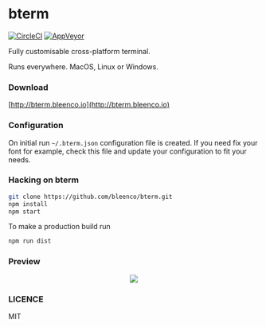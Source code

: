 # bterm

[![CircleCI](https://circleci.com/gh/bleenco/bterm/tree/master.svg?style=svg)](https://circleci.com/gh/bleenco/bterm/tree/master)
[![AppVeyor](https://ci.appveyor.com/api/projects/status/4tjk5sbyewpr802m/branch/master?svg=true)](https://ci.appveyor.com/project/jkuri/bterm/branch/master)


Fully customisable cross-platform terminal.

Runs everywhere. MacOS, Linux or Windows.

### Download

[http://bterm.bleenco.io](http://bterm.bleenco.io)

### Configuration

On initial run `~/.bterm.json` configuration file is created. If you need fix your font for example,
check this file and update your configuration to fit your needs.

### Hacking on bterm

```sh
git clone https://github.com/bleenco/bterm.git
npm install
npm start
```

To make a production build run

```sh
npm run dist
```

### Preview

<p align="center">
  <img src="https://cloud.githubusercontent.com/assets/1796022/24828975/69b690f4-1c69-11e7-9ba2-814a5742e86b.png">
</p>

### LICENCE

MIT

